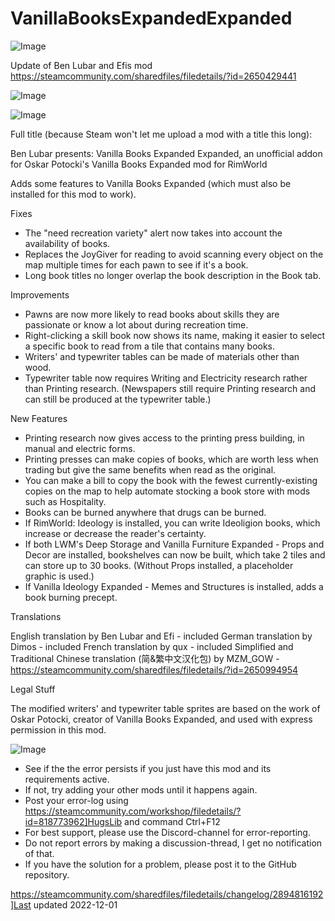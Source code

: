 # VanillaBooksExpandedExpanded


![Image](https://i.imgur.com/buuPQel.png)

Update of Ben Lubar and Efis mod
https://steamcommunity.com/sharedfiles/filedetails/?id=2650429441

![Image](https://i.imgur.com/pufA0kM.png)

	
![Image](https://i.imgur.com/Z4GOv8H.png)

Full title (because Steam won't let me upload a mod with a title this long):

Ben Lubar presents: Vanilla Books Expanded Expanded, an unofficial addon for Oskar Potocki's Vanilla Books Expanded mod for RimWorld
	
Adds some features to Vanilla Books Expanded (which must also be installed for this mod to work).

Fixes

- The "need recreation variety" alert now takes into account the availability of books.
- Replaces the JoyGiver for reading to avoid scanning every object on the map multiple times for each pawn to see if it's a book.
- Long book titles no longer overlap the book description in the Book tab.

Improvements

- Pawns are now more likely to read books about skills they are passionate or know a lot about during recreation time.
- Right-clicking a skill book now shows its name, making it easier to select a specific book to read from a tile that contains many books.
- Writers' and typewriter tables can be made of materials other than wood.
- Typewriter table now requires Writing and Electricity research rather than Printing research. (Newspapers still require Printing research and can still be produced at the typewriter table.)

New Features

- Printing research now gives access to the printing press building, in manual and electric forms.
- Printing presses can make copies of books, which are worth less when trading but give the same benefits when read as the original.
- You can make a bill to copy the book with the fewest currently-existing copies on the map to help automate stocking a book store with mods such as Hospitality.
- Books can be burned anywhere that drugs can be burned.
- If RimWorld: Ideology is installed, you can write Ideoligion books, which increase or decrease the reader's certainty.
- If both LWM's Deep Storage and Vanilla Furniture Expanded - Props and Decor are installed, bookshelves can now be built, which take 2 tiles and can store up to 30 books. (Without Props installed, a placeholder graphic is used.)
- If Vanilla Ideology Expanded - Memes and Structures is installed, adds a book burning precept.

Translations

English translation by Ben Lubar and Efi - included
German translation by Dimos - included
French translation by qux - included
Simplified and Traditional Chinese translation (简&amp;繁中文汉化包) by MZM_GOW - https://steamcommunity.com/sharedfiles/filedetails/?id=2650994954

Legal Stuff

The modified writers' and typewriter table sprites are based on the work of Oskar Potocki, creator of Vanilla Books Expanded, and used with express permission in this mod.
	
![Image](https://i.imgur.com/PwoNOj4.png)



-  See if the the error persists if you just have this mod and its requirements active.
-  If not, try adding your other mods until it happens again.
-  Post your error-log using https://steamcommunity.com/workshop/filedetails/?id=818773962]HugsLib and command Ctrl+F12
-  For best support, please use the Discord-channel for error-reporting.
-  Do not report errors by making a discussion-thread, I get no notification of that.
-  If you have the solution for a problem, please post it to the GitHub repository.

https://steamcommunity.com/sharedfiles/filedetails/changelog/2894816192]Last updated 2022-12-01

